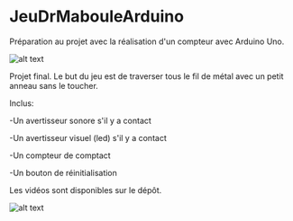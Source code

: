 # JeuDrMabouleArduino

Préparation au projet avec la réalisation d'un compteur avec Arduino Uno.

![alt text](https://github.com/TritzA/JeuDrMabouleArduino/blob/main/gif.gif)

Projet final. Le but du jeu est de traverser tous le fil de métal avec un petit anneau sans le toucher.

Inclus:

  -Un avertisseur sonore s'il y a contact
  
  -Un avertisseur visuel (led) s'il y a contact
  
  -Un compteur de comptact
  
  -Un bouton de réinitialisation

Les vidéos sont disponibles sur le dépôt.

![alt text](https://github.com/TritzA/JeuDrMabouleArduino/blob/main/gifProjet.gif)
